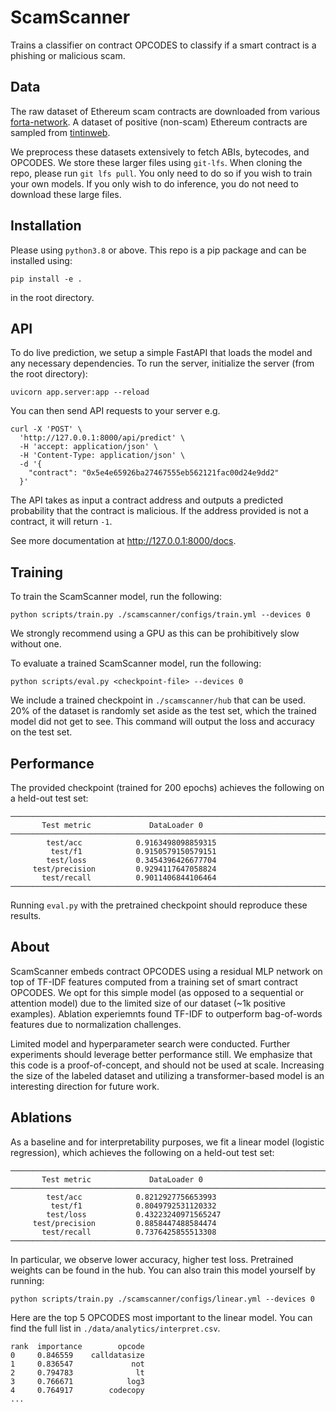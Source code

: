 # ScamScanner

Trains a classifier on contract OPCODES to classify if a smart contract is a phishing or malicious scam.

## Data

The raw dataset of Ethereum scam contracts are downloaded from various [forta-network](https://github.com/forta-network/labelled-datasets). A dataset of positive (non-scam) Ethereum contracts are sampled from [tintinweb](https://github.com/tintinweb/smart-contract-sanctuary-ethereum). 

We preprocess these datasets extensively to fetch ABIs, bytecodes, and OPCODES. We store these larger files using `git-lfs`. When cloning the repo, please run `git lfs pull`. You only need to do so if you wish to train your own models. If you only wish to do inference, you do not need to download these large files. 

## Installation

Please using `python3.8` or above. This repo is a pip package and can be installed using:
```
pip install -e .
```
in the root directory.

## API

To do live prediction, we setup a simple FastAPI that loads the model and any necessary dependencies. To run the server, initialize the server (from the root directory):
```
uvicorn app.server:app --reload
```
You can then send API requests to your server e.g.
```
curl -X 'POST' \
  'http://127.0.0.1:8000/api/predict' \
  -H 'accept: application/json' \
  -H 'Content-Type: application/json' \
  -d '{
    "contract": "0x5e4e65926ba27467555eb562121fac00d24e9dd2"
  }'
```
The API takes as input a contract address and outputs a predicted probability that the contract is malicious. If the address provided is not a contract, it will return `-1`. 

See more documentation at http://127.0.0.1:8000/docs.

## Training

To train the ScamScanner model, run the following:
```
python scripts/train.py ./scamscanner/configs/train.yml --devices 0
```
We strongly recommend using a GPU as this can be prohibitively slow without one.

To evaluate a trained ScamScanner model, run the following:
```
python scripts/eval.py <checkpoint-file> --devices 0
```
We include a trained checkpoint in `./scamscanner/hub` that can be used. 20\% of the dataset is randomly set aside as the test set, which the trained model did not get to see. This command will output the loss and accuracy on the test set.

## Performance

The provided checkpoint (trained for 200 epochs) achieves the following on a held-out test set:
```
─────────────────────────────────────────────────────────────────────────────────────────────────────────────
       Test metric             DataLoader 0
─────────────────────────────────────────────────────────────────────────────────────────────────────────────
        test/acc            0.9163498098859315
         test/f1            0.9150579150579151
        test/loss           0.3454396426677704
     test/precision         0.9294117647058824
       test/recall          0.9011406844106464
─────────────────────────────────────────────────────────────────────────────────────────────────────────────
```

Running `eval.py` with the pretrained checkpoint should reproduce these results.

## About

ScamScanner embeds contract OPCODES using a residual MLP network on top of TF-IDF features computed from a training set of smart contract OPCODES. We opt for this simple model (as opposed to a sequential or attention model) due to the limited size of our dataset (~1k positive examples). Ablation experiemnts found TF-IDF to outperform bag-of-words features due to normalization challenges.

Limited model and hyperparameter search were conducted. Further experiments should leverage better performance still. We emphasize that this code is a proof-of-concept, and should not be used at scale. Increasing the size of the labeled dataset and utilizing a transformer-based model is an interesting direction for future work.

## Ablations

As a baseline and for interpretability purposes, we fit a linear model (logistic regression), which achieves the following on a held-out test set:

```
───────────────────────────────────────────────────────────────────────────────────────────────────────────────────────────────────────────────────────────────────────────────────────────────────────────────────────────────────────────────
       Test metric             DataLoader 0
───────────────────────────────────────────────────────────────────────────────────────────────────────────────────────────────────────────────────────────────────────────────────────────────────────────────────────────────────────────────
        test/acc            0.8212927756653993
         test/f1            0.8049792531120332
        test/loss           0.43223240971565247
     test/precision         0.8858447488584474
       test/recall          0.7376425855513308
───────────────────────────────────────────────────────────────────────────────────────────────────────────────────────────────────────────────────────────────────────────────────────────────────────────────────────────────────────────────
```
In particular, we observe lower accuracy, higher test loss. Pretrained weights can be found in the hub. You can also train this model yourself by running:
```
python scripts/train.py ./scamscanner/configs/linear.yml --devices 0
```
Here are the top 5 OPCODES most important to the linear model. You can find the full list in `./data/analytics/interpret.csv`. 
```
rank  importance        opcode
0     0.846559    calldatasize
1     0.836547             not
2     0.794783              lt
3     0.766671            log3
4     0.764917        codecopy
...
```
